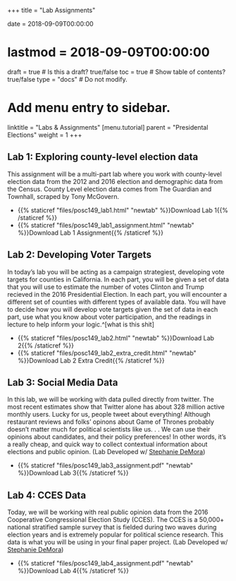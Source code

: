 +++
title = "Lab Assignments"

date = 2018-09-09T00:00:00
# lastmod = 2018-09-09T00:00:00

draft = true  # Is this a draft? true/false
toc = true  # Show table of contents? true/false
type = "docs"  # Do not modify.

# Add menu entry to sidebar.
linktitle = "Labs & Assignments"
[menu.tutorial]
  parent = "Presidental Elections"
  weight = 1
+++


## Lab 1: Exploring county-level election data

This assignment will be a multi-part lab where you work with county-level election data from the 2012 and 2016 election and demographic data from the Census. County Level election data comes from The Guardian and Townhall, scraped by Tony McGovern.

- {{% staticref "files/posc149_lab1.html" "newtab" %}}Download Lab 1{{% /staticref %}}
- {{% staticref "files/posc149_lab1_assignment.html" "newtab" %}}Download Lab 1 Assignment{{% /staticref %}}


## Lab 2: Developing Voter Targets

In today’s lab you will be acting as a campaign strategiest, developing vote targets for counties in California. In each part, you will be given a set of data that you will use to estimate the number of votes Clinton and Trump recieved in the 2016 Presidential Election. In each part, you will encounter a different set of counties with different types of available data. You will have to decide how you will develop vote targets given the set of data in each part, use what you know about voter participation, and the readings in lecture to help inform your logic.^[what is this shit]

- {{% staticref "files/posc149_lab2.html" "newtab" %}}Download Lab 2{{% /staticref %}}
- {{% staticref "files/posc149_lab2_extra_credit.html" "newtab" %}}Download Lab 2 Extra Credit{{% /staticref %}}

## Lab 3: Social Media Data

In this lab, we will be working with data pulled directly from twitter. The most recent estimates show that Twitter alone has about 328 million active monthly users. Lucky for us, people tweet about everything! Although restaurant reviews and folks’ opinons about Game of Thrones probably doesn’t matter much for political scientists like us. . . We can use their opinions about candidates, and their policy preferences! In other words, it’s a really cheap, and quick way to collect contextual information about elections and public opinion. (Lab Developed w/ [Stephanie DeMora](http://www.stephaniedemora.com/))

- {{% staticref "files/posc149_lab3_assignment.pdf" "newtab" %}}Download Lab 3{{% /staticref %}}


## Lab 4: CCES Data

Today, we will be working with real public opinion data from the 2016 Cooperative Congressional Election Study (CCES). The CCES is a 50,000+ national stratified sample survey that is fielded during two waves during election years and is extremely popular for political science research. This data is what you will be using in your final paper project. (Lab Developed w/ [Stephanie DeMora](http://www.stephaniedemora.com/))

- {{% staticref "files/posc149_lab4_assignment.pdf" "newtab" %}}Download Lab 4{{% /staticref %}}

